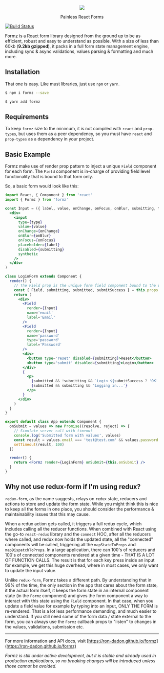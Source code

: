 <div style="text-align: center">
    <div><img src="https://ron-dadon.github.io/formz/assets/formz-logo-full.svg" /></div>
    <p>Painless React Forms</p>
</div>

[![Build Status](https://semaphoreci.com/api/v1/ron-dadon/formz/branches/master/badge.svg)](https://semaphoreci.com/ron-dadon/formz)

Formz is a React form library designed from the ground up to be as efficient, robust and easy to understand as possible. With a size of less than 60kb (**9.2kb gzipped**), it packs in a full form state management engine, including sync & async validations, values parsing & formatting and much more.
 
## Installation

That one is easy. Like must libraries, just use `npm` or `yarn`.

```bash
$ npm i formz --save
``` 

```bash
$ yarn add formz
```

## Requirements

To keep `formz` size to the minimum, it is not compiled with `react` and `prop-types`, but uses them as a peer dependency, so you must have `react` and `prop-types` as a dependency in your project.

## Basic Example

Formz make use of render prop pattern to inject a unique `Field` component for each form. The `Field` component is in-charge of providing field level functionality that is bound to that form only.

So, a basic form would look like this:

```jsx
import React, { Component } from 'react'
import { Formz } from 'formz'

const Input = ({ label, value, onChange, onFocus, onBlur, submitting, type = 'text' }) => (
  <div>
    <input
      type={type}
      value={value}
      onChange={onChange}
      onBlur={onBlur}
      onFocus={onFocus}
      placeholder={label}
      disabled={submitting}
      synthetic
    />
  </div>
)

class LoginForm extends Component {
  render() {
    // The Field prop is the unique form field component bound to the wrapping form
    const { Field, submitting, submitted, submitSuccess } = this.props
    return (
      <div>
        <Field
          render={Input}
          name='email'
          label='Email'
        />
        <Field
          render={Input}
          name='password'
          type='password'
          label='Password'
        />
        <div>
          <button type='reset' disabled={submitting}>Reset</button>
          <button type='submit' disabled={submitting}>Login</button>
        </div>
        {
          <p>
            {submitted && !submitting && `Login ${submitSuccess ? 'OK' : 'FAIL'}`}
            {submitted && submitting && 'Logging in...'}
          </p>
        }
      </div>
    )
  }
}

export default class App extends Component {
  onSubmit = values => new Promise((resolve, reject) => {
    // Simulate server call with timeout
    console.log('Submitted form with values', values)
    const result = values.email === 'test@test.com' && values.password === '12345' ? resolve : reject
    setTimeout(result, 100)
  })

  render() {
    return <Formz render={LoginForm} onSubmit={this.onSubmit} />
  }
}
```

## Why not use redux-form if I'm using redux?

`redux-form`, as the name suggests, relays on `redux` state, reducers and actions to store and update the form state. While you might think this is nice to keep all the forms in one place, you should consider the performance & maintainability issues that this may cause.

When a redux action gets called, it triggers a full redux cycle, which includes calling all the reducer functions. When combined with React using the go-to `react-redux` library and the `connect` HOC, after all the reducers where called, and redux now holds the updated state, all the "connected" components will be called, triggering all the `mapStateToProps` and `mapDispatchToProps`. In a large application, there can 100's of reducers and 100's of connected components rendered at a given time - THAT IS A LOT OF FUNCTION CALLS. The result is that for each key press inside an input for example, we get this huge overhead, where in most cases, we only want to update the input value.

Unlike `redux-form`, Formz takes a different path. By understanding that in 99% of the time, the only section in the app that cares about the form state, it the actual form itself, it keeps the form state in an internal component state (in the `Formz` component) and gives the form component a way to interact with this state using the `Field` component. In that case, when you update a field value for example by typing into an input, ONLY THE FORM is re-rendered. That is a lot less performance demanding, and much easier to understand. If you still need some of the form data / state external to the form, you can always use the `Formz` callback props to "listen" to changes in the values, validations, submission etc.

---

For more information and API docs, visit [https://ron-dadon.github.io/formz](https://ron-dadon.github.io/formz)

_Formz is still under active development, but it is stable and already used in production applications, so no breaking changes will be introduced unless those cannot be avoided._
